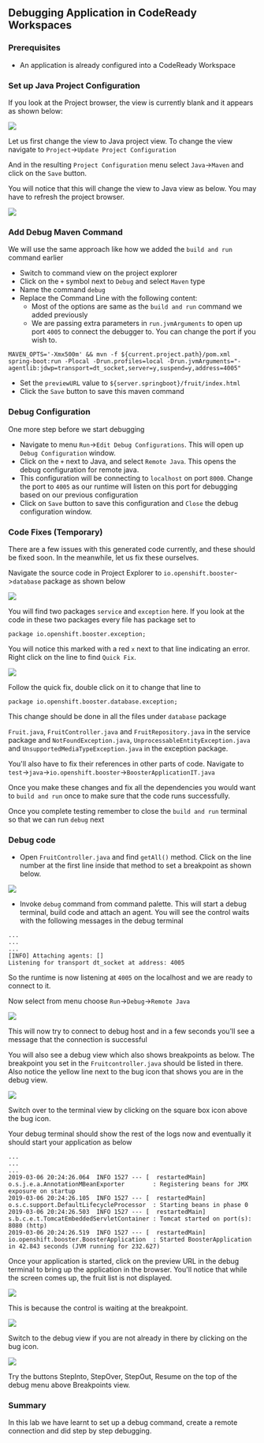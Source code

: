## Debugging Application in CodeReady Workspaces

### Prerequisites
* An application is already configured into a CodeReady Workspace 

### Set up Java Project Configuration
If you look at the Project browser, the view is currently blank and it appears as shown below:

![](./images/1.Debug.png)

Let us first change the view to Java project view. To change the view navigate to `Project`->`Update Project Configuration`

And in the resulting `Project Configuration` menu select `Java`->`Maven` and click on the `Save` button.

You will notice that this will change the view to Java view as below. You may have to refresh the project browser.

![](./images/2.Debug.png)

### Add Debug Maven Command

We will use the same approach like how we added the `build and run` command earlier

* Switch to command view on the project explorer
* Click on the `+` symbol next to `Debug` and select `Maven` type
* Name the command `debug`
* Replace the Command Line with the following content:
	* Most of the options are same as the `build and run` command we added previously
	* We are passing extra parameters in `run.jvmArguments` to open up port `4005` to connect the debugger to. You can change the port if you wish to.
 ```
 MAVEN_OPTS='-Xmx500m' && mvn -f ${current.project.path}/pom.xml spring-boot:run -Plocal -Drun.profiles=local -Drun.jvmArguments="-agentlib:jdwp=transport=dt_socket,server=y,suspend=y,address=4005"
```

* Set the `previewURL` value to `${server.springboot}/fruit/index.html` 
* Click the `Save` button to save this maven command

### Debug Configuration

One more step before we start debugging

* Navigate to menu `Run`->`Edit Debug Configurations`. This will open up `Debug Configuration` window.
* Click on the `+` next to Java, and select `Remote Java`. This opens the debug configuration for remote java.
* This configuration will be connecting to `localhost` on port `8000`. Change the port to `4005` as our runtime will listen on this port for debugging based on our previous configuration
* Click on `Save` button to save this configuration and `Close` the debug configuration window.

### Code Fixes (Temporary)

There are a few issues with this generated code currently, and these should be fixed soon. In the meanwhile, let us fix these ourselves.

Navigate the source code in Project Explorer to `io.openshift.booster`->`database` package as shown below

![](./images/3.Debug.png)

You will find two packages `service` and `exception` here. If you look at the code in these two packages every file has package set to 

`package io.openshift.booster.exception;`

You will notice this marked with a red `x` next to that line indicating an error.  Right click on the line to find `Quick Fix`. 

![](./images/4.Debug.png)

Follow the quick fix, double click on it to change that line to 

`package io.openshift.booster.database.exception;`

This change should be done in all the files under `database` package

`Fruit.java`, `FruitController.java` and `FruitRepository.java` in the service package and `NotFoundException.java`, `UnprocessableEntityException.java` and `UnsupportedMediaTypeException.java` in the exception package.

You'll also have to fix their references in other parts of code. Navigate to `test`->`java`->`io.openshift.booster`->`BoosterApplicationIT.java`

Once you make these changes and fix all the dependencies you would want to `build and run` once to make sure that the code runs successfully.

Once you complete testing remember to close the `build and run` terminal so that we can run `debug` next

### Debug code 

* Open `FruitController.java` and find `getAll()` method. Click on the line number  at the first line inside that method to set a breakpoint as shown below.

![](./images/5.Debug.png)

* Invoke `debug` command from command palette. This will start a debug terminal, build code and attach an agent. You will see the control waits with the following messages in the debug terminal

```
...
...
...
[INFO] Attaching agents: []
Listening for transport dt_socket at address: 4005
```
So the runtime is now listening at `4005` on the localhost and we are ready to connect to it.

Now select from menu choose `Run`->`Debug`->`Remote Java`

![](./images/6.Debug.png)

This will now try to connect to debug host and in a few seconds you'll see a message that the connection is successful

You will also see a debug view which also shows breakpoints as below. The breakpoint you set in the `Fruitcontroller.java` should be listed in there. Also notice the yellow line next to the bug icon that shows you are in the debug view.

![](./images/7.Debug.png)

Switch over to the terminal view by clicking on the square box icon above the bug icon.

Your debug terminal should show the rest of the logs now and eventually it should start your application as below

```
...
...
...
2019-03-06 20:24:26.064  INFO 1527 --- [  restartedMain] o.s.j.e.a.AnnotationMBeanExporter        : Registering beans for JMX exposure on startup
2019-03-06 20:24:26.105  INFO 1527 --- [  restartedMain] o.s.c.support.DefaultLifecycleProcessor  : Starting beans in phase 0
2019-03-06 20:24:26.503  INFO 1527 --- [  restartedMain] s.b.c.e.t.TomcatEmbeddedServletContainer : Tomcat started on port(s): 8080 (http)
2019-03-06 20:24:26.519  INFO 1527 --- [  restartedMain] io.openshift.booster.BoosterApplication  : Started BoosterApplication in 42.843 seconds (JVM running for 232.627)
```

Once your application is started, click on the preview URL in the debug terminal to bring up the application in the browser. You'll notice that while the screen comes up, the fruit list is not displayed. 

![](./images/8.Debug.png)

This is because the control is waiting at the breakpoint.

![](./images/9.Debug.png)

Switch to the debug view if you are not already in there by clicking on the bug icon.

![](./images/10.Debug.png)

Try the buttons StepInto, StepOver, StepOut, Resume on the top of the debug menu above Breakpoints view. 


### Summary

In this lab we have learnt to set up a debug command, create a remote connection and did step by step debugging.















